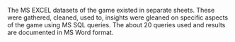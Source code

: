 The MS EXCEL datasets of the game existed in separate sheets. These were gathered, cleaned, used to, insights were gleaned on specific aspects of the game using MS SQL queries. The about 20 queries used and results are documented in MS Word format.
